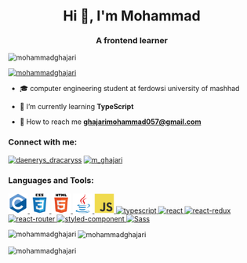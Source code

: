 <h1 align="center">Hi 👋, I'm Mohammad</h1>
<h3 align="center">A frontend learner</h3>

<p align="left"> <img src="https://komarev.com/ghpvc/?username=mohammadghajari&label=Profile%20views&color=0e75b6&style=flat" alt="mohammadghajari" /> </p>

<p align="left"> <a href="https://github.com/ryo-ma/github-profile-trophy"><img src="https://github-profile-trophy.vercel.app/?username=mohammadghajari" alt="mohammadghajari" /></a> </p>

- 🎓‍ computer engineering student at ferdowsi university of mashhad

- 🌱 I’m currently learning **TypeScript**


- 📩 How to reach me **ghajarimohammad057@gmail.com**


<h3 align="left">Connect with me:</h3>
<p align="left">
<a href="https://instagram.com/ghajari_mohammad29" target="blank"><img align="center" src="https://raw.githubusercontent.com/rahuldkjain/github-profile-readme-generator/master/src/images/icons/Social/instagram.svg" alt="daenerys_dracaryss" height="30" width="40" /></a>
<a href="https://t.me/m_ghajari" target="blank"><img align="center" src="https://upload.wikimedia.org/wikipedia/commons/8/82/Telegram_logo.svg" alt="m_ghajari" height="30" width="40" /></a>
</p>

<h3 align="left">Languages and Tools:</h3>
<p align="left"> 
    <a href="https://www.cprogramming.com/" target="_blank" rel="noreferrer"> <img src="https://raw.githubusercontent.com/devicons/devicon/master/icons/c/c-original.svg" alt="c" width="40" height="40"/> </a> 
    <a href="https://www.w3schools.com/css/" target="_blank" rel="noreferrer"> <img src="https://raw.githubusercontent.com/devicons/devicon/master/icons/css3/css3-original-wordmark.svg" alt="css3" width="40" height="40"/> </a> 
    <a href="https://www.w3.org/html/" target="_blank" rel="noreferrer"> <img src="https://raw.githubusercontent.com/devicons/devicon/master/icons/html5/html5-original-wordmark.svg" alt="html5" width="40" height="40"/> </a> 
    <a href="https://www.java.com" target="_blank" rel="noreferrer"> <img src="https://raw.githubusercontent.com/devicons/devicon/master/icons/java/java-original.svg" alt="java" width="40" height="40"/> </a> 
    <a href="https://developer.mozilla.org/en-US/docs/Web/JavaScript" target="_blank" rel="noreferrer"> <img src="https://raw.githubusercontent.com/devicons/devicon/master/icons/javascript/javascript-original.svg" alt="javascript" width="40" height="40"/> </a> 
    <a href="https://www.typescriptlang.org/" target="_blank" rel="noreferrer"> <img src="https://icons8.com/icons/set/typescript" alt="typescript" width="40" height="40"/> </a>
    <a href="https://react.dev/" target="_blank" rel="noreferrer"> <img src="https://upload.wikimedia.org/wikipedia/commons/a/a7/React-icon.svg" alt="react" width="40" height="40"/> </a> 
    <a href="https://redux.js.org/" target="_blank" rel="noreferrer"> <img src="https://www.svgrepo.com/show/303557/redux-logo.svg" alt="react-redux" width="40" height="40"/> </a> 
    <a href="https://reactrouter.com/" target="_blank" rel="noreferrer"> <img src="https://brandeps.com/logo-download/R/React-Router-logo-vector-01.svg" alt="react-router" width="40" height="40"/> </a> 
    <a href="https://www.styled-components.com/" target="_blank" rel="noreferrer"> <img src="https://www.cdnlogo.com/logos/s/10/styled-components.svg" alt="styled-component" width="40" height="40"/> </a> 
    <a href="https://sass-lang.com/" target="_blank" rel="noreferrer"> <img src="https://cdn.iconscout.com/icon/free/png-512/free-sass-226054.png?f=webp&w=256" alt="Sass" width="40" height="40"/> </a> 
    
</p>

<p><img align="left" src="https://github-readme-stats.vercel.app/api/top-langs?username=mohammadghajari&show_icons=true&locale=en&layout=compact" alt="mohammadghajari" /></p>

<p>&nbsp;<img align="center" src="https://github-readme-stats.vercel.app/api?username=mohammadghajari&show_icons=true&locale=en" alt="mohammadghajari" /></p>

<p><img align="center" src="https://github-readme-streak-stats.herokuapp.com/?user=mohammadghajari&" alt="mohammadghajari" /></p> 

